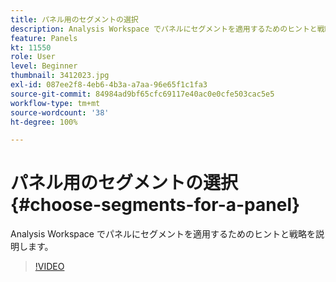 ```yaml
---
title: パネル用のセグメントの選択
description: Analysis Workspace でパネルにセグメントを適用するためのヒントと戦略を説明します。
feature: Panels
kt: 11550
role: User
level: Beginner
thumbnail: 3412023.jpg
exl-id: 087ee2f8-4eb6-4b3a-a7aa-96e65f1c1fa3
source-git-commit: 84984ad9bf65cfc69117e40ac0e0cfe503cac5e5
workflow-type: tm+mt
source-wordcount: '38'
ht-degree: 100%

---
```


# パネル用のセグメントの選択 {#choose-segments-for-a-panel}

Analysis Workspace でパネルにセグメントを適用するためのヒントと戦略を説明します。

>[!VIDEO](https://video.tv.adobe.com/v/3416221/?quality=12&learn=on&captions=jpn)
